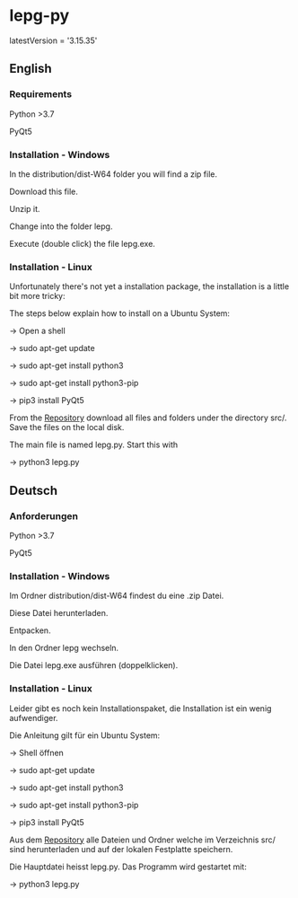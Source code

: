 # lepg-py

latestVersion = '3.15.35'

## English

### Requirements
Python >3.7

PyQt5

### Installation - Windows
In the distribution/dist-W64 folder you will find a zip file. 

Download this file.

Unzip it.

Change into the folder lepg.

Execute (double click) the file lepg.exe. 

### Installation - Linux
Unfortunately there's not yet a installation package, the installation is a little bit more tricky: 

The steps below explain how to install on a Ubuntu System: 

-> Open a shell

-> sudo apt-get update

-> sudo apt-get install python3 

-> sudo apt-get install python3-pip

-> pip3 install PyQt5

From the [Repository](https://github.com/stefanino-ch/lepg-py/tree/latest) download all files and folders under the directory src/. Save the files on the local disk. 

The main file is named lepg.py. Start this with

-> python3 lepg.py

## Deutsch

### Anforderungen
Python >3.7

PyQt5

### Installation - Windows
Im Ordner distribution/dist-W64 findest du eine .zip Datei. 

Diese Datei herunterladen. 

Entpacken.

In den Ordner lepg wechseln. 

Die Datei lepg.exe ausführen (doppelklicken).

### Installation - Linux
Leider gibt es noch kein Installationspaket, die Installation ist ein wenig aufwendiger. 

Die Anleitung gilt für ein Ubuntu System: 

-> Shell öffnen

-> sudo apt-get update

-> sudo apt-get install python3 

-> sudo apt-get install python3-pip

-> pip3 install PyQt5

Aus dem [Repository](https://github.com/stefanino-ch/lepg-py/tree/latest) alle Dateien und Ordner welche im Verzeichnis src/ sind herunterladen und auf der lokalen Festplatte speichern. 

Die Hauptdatei heisst lepg.py. Das Programm wird gestartet mit:

-> python3 lepg.py
